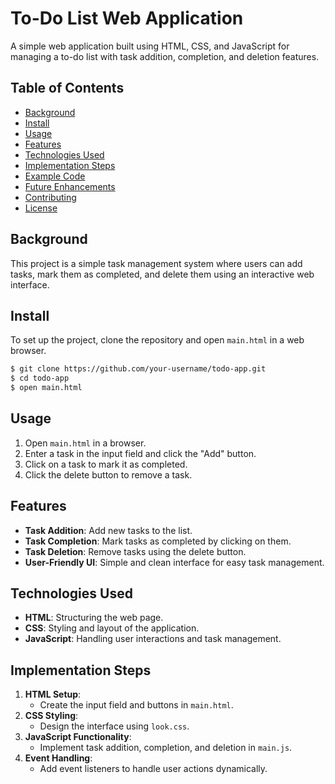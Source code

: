 # To-Do List Web Application


A simple web application built using HTML, CSS, and JavaScript for managing a to-do list with task addition, completion, and deletion features.

## Table of Contents
- [Background](#background)
- [Install](#install)
- [Usage](#usage)
- [Features](#features)
- [Technologies Used](#technologies-used)
- [Implementation Steps](#implementation-steps)
- [Example Code](#example-code)
- [Future Enhancements](#future-enhancements)
- [Contributing](#contributing)
- [License](#license)

## Background
This project is a simple task management system where users can add tasks, mark them as completed, and delete them using an interactive web interface.

## Install
To set up the project, clone the repository and open `main.html` in a web browser.

```sh
$ git clone https://github.com/your-username/todo-app.git
$ cd todo-app
$ open main.html
```

## Usage
1. Open `main.html` in a browser.
2. Enter a task in the input field and click the "Add" button.
3. Click on a task to mark it as completed.
4. Click the delete button to remove a task.

## Features
- **Task Addition**: Add new tasks to the list.
- **Task Completion**: Mark tasks as completed by clicking on them.
- **Task Deletion**: Remove tasks using the delete button.
- **User-Friendly UI**: Simple and clean interface for easy task management.

## Technologies Used
- **HTML**: Structuring the web page.
- **CSS**: Styling and layout of the application.
- **JavaScript**: Handling user interactions and task management.

## Implementation Steps
1. **HTML Setup**:
   - Create the input field and buttons in `main.html`.
2. **CSS Styling**:
   - Design the interface using `look.css`.
3. **JavaScript Functionality**:
   - Implement task addition, completion, and deletion in `main.js`.
4. **Event Handling**:
   - Add event listeners to handle user actions dynamically.

